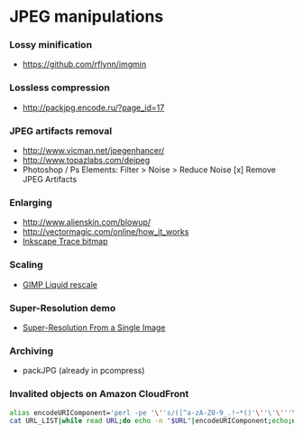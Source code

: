 # JPEG manipulations

### Lossy minification

- https://github.com/rflynn/imgmin

### Lossless compression

- http://packjpg.encode.ru/?page_id=17

### JPEG artifacts removal

- http://www.vicman.net/jpegenhancer/
- http://www.topazlabs.com/dejpeg
- Photoshop / Ps Elements: Filter > Noise > Reduce Noise  [x] Remove JPEG Artifacts

### Enlarging

- http://www.alienskin.com/blowup/
- http://vectormagic.com/online/how_it_works
- [Inkscape Trace bitmap](https://inkscape.org/doc/tracing/tutorial-tracing.html)

### Scaling

- [GIMP Liquid rescale](http://liquidrescale.wikidot.com/)

### Super-Resolution demo

- [Super-Resolution From a Single Image](http://www.wisdom.weizmann.ac.il/~vision/SingleImageSR.html)

### Archiving

- packJPG (already in pcompress)

### Invalited objects on Amazon CloudFront

```bash
alias encodeURIComponent='perl -pe '\''s/([^a-zA-Z0-9_.!~*()'\''\'\'''\''-])/sprintf("%%%02X",ord($1))/ge'\'
cat URL_LIST|while read URL;do echo -n "$URL"|encodeURIComponent;echo;done|sed 's/%2F/\//g'
```